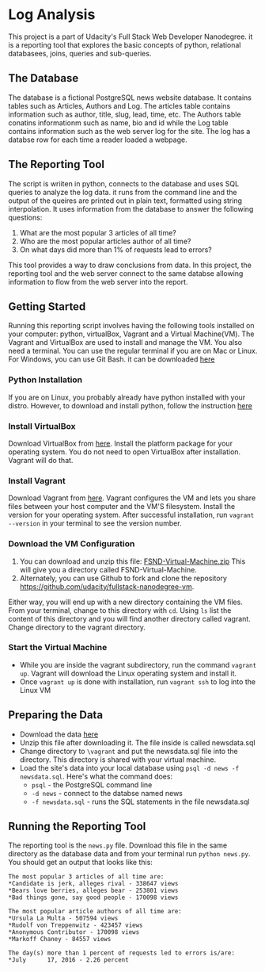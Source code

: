 # Log Analysis
This project is a part of Udacity's Full Stack Web Developer Nanodegree. it is a reporting tool that explores the basic concepts of python, relational databasees, joins, queries and sub-queries.

## The Database
The database is a fictional PostgreSQL news website database. It contains tables such as Articles, Authors and Log. The articles table contains information such as author, title, slug, lead, time, etc. The Authors table conatins informationm such as name, bio and id while the Log table contains information such as the web server log for the site. The log has a databse row for each time a reader loaded a webpage.

## The Reporting Tool
The script is wriiten in python, connects to the database and uses SQL queries to analyze the log data. it runs from the command line and the output of the queires are printed out in plain text, formatted using string interpolation. It uses information from the database to answer the following questions:
1. What are the most popular 3 articles of all time?
2. Who are the most popular articles author of all time?
3. On what days did more than 1% of requests lead to errors?

This tool provides a way to draw conclusions from data. In this project, the reporting tool and the web server connect to the same databse allowing information to flow from the web server into the report.

## Getting Started
Running this reporting script involves having the following tools installed on your computer: python, virtualBox, Vagrant and a Virtual Machine(VM). The Vagrant and VirtualBox are used to install and manage the VM. You also need a terminal. You can use the regular terminal if you are on Mac or Linux. For Windows, you can use Git Bash. it can be downloaded [here](https://git-scm.com/downloads)

### Python Installation
If you are on Linux, you probably already have python installed with your distro. However, to download and install python, follow the instruction [here](https://realpython.com/installing-python/)

### Install VirtualBox
Download VirtualBox from [here](https://www.virtualbox.org/wiki/Download_Old_Builds_5_1). Install the platform package for your operating system. You do not need to open VirtualBox after installation. Vagrant will do that.

### Install Vagrant
Download Vagrant from [here](https://www.vagrantup.com/). Vagrant configures the VM and lets you share files between your host computer and the VM'S filesystem. Install the version for your operating system. After successful installation, run `vagrant --version` in your terminal to see the version number.

### Download the VM Configuration
1. You can download and unzip this file: [FSND-Virtual-Machine.zip](https://s3.amazonaws.com/video.udacity-data.com/topher/2018/April/5acfbfa3_fsnd-virtual-machine/fsnd-virtual-machine.zip) This will give you a directory called FSND-Virtual-Machine.
2. Alternately, you can use Github to fork and clone the repository https://github.com/udacity/fullstack-nanodegree-vm.

Either way, you will end up with a new directory containing the VM files. From your terminal, change to this directory with `cd`. Using `ls` list the content of this directory and you will find another directory called vagrant. Change directory to the vagrant directory.

### Start the Virtual Machine
- While you are inside the vagrant subdirectory, run the command `vagrant up`. Vagrant will download the Linux operating system and install it.
- Once `vagrant up` is done with installation, run `vagrant ssh` to log into the Linux VM

## Preparing the Data
- Download the data [here](https://d17h27t6h515a5.cloudfront.net/topher/2016/August/57b5f748_newsdata/newsdata.zip)
- Unzip this file after downloading it. The file inside is called newsdata.sql
- Change directory to `\vagrant` and put the newsdata.sql file into the directory. This directory is shared with your virtual machine.
- Load the site's data into your local database using `psql -d news -f newsdata.sql`. Here's what the command does:
  - `psql` - the PostgreSQL command line
  - `-d news` - connect to the databse named news
  - `-f newsdata.sql` - runs the SQL statements in the file newsdata.sql

## Running the Reporting Tool
The reporting tool is the `news.py` file. Download this file in the same directory as the database data and from your terminal run `python news.py`. You should get an output that looks like this: 
```
The most popular 3 articles of all time are:
*Candidate is jerk, alleges rival - 338647 views
*Bears love berries, alleges bear - 253801 views
*Bad things gone, say good people - 170098 views

The most popular article authors of all time are:
*Ursula La Multa - 507594 views
*Rudolf von Treppenwitz - 423457 views
*Anonymous Contributor - 170098 views
*Markoff Chaney - 84557 views

The day(s) more than 1 percent of requests led to errors is/are:
*July      17, 2016 - 2.26 percent
```

